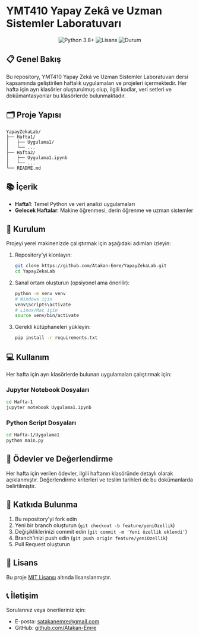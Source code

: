 # YMT410 Yapay Zekâ ve Uzman Sistemler Laboratuvarı

<div align="center">
  <img src="https://img.shields.io/badge/Python-3.8%2B-blue" alt="Python 3.8+">
  <img src="https://img.shields.io/badge/Lisans-MIT-green" alt="Lisans">
  <img src="https://img.shields.io/badge/Durum-Aktif-success" alt="Durum">
</div>

## 📋 Genel Bakış

Bu repository, YMT410 Yapay Zekâ ve Uzman Sistemler Laboratuvarı dersi kapsamında geliştirilen haftalık uygulamaları ve projeleri içermektedir. Her hafta için ayrı klasörler oluşturulmuş olup, ilgili kodlar, veri setleri ve dokümantasyonlar bu klasörlerde bulunmaktadır.

## 🗂️ Proje Yapısı

```
YapayZekaLab/
├── Hafta1/
│   ├── Uygulama1/
│   └── ...
├── Hafta2/
│   ├── Uygulama1.ipynb
│   └── ...
└── README.md
```

## 📚 İçerik

- **Hafta1**: Temel Python ve veri analizi uygulamaları
- **Gelecek Haftalar**: Makine öğrenmesi, derin öğrenme ve uzman sistemler

## 🚀 Kurulum

Projeyi yerel makinenizde çalıştırmak için aşağıdaki adımları izleyin:

1. Repository'yi klonlayın:
   ```bash
   git clone https://github.com/Atakan-Emre/YapayZekaLab.git
   cd YapayZekaLab
   ```

2. Sanal ortam oluşturun (opsiyonel ama önerilir):
   ```bash
   python -m venv venv
   # Windows için
   venv\Scripts\activate
   # Linux/Mac için
   source venv/bin/activate
   ```

3. Gerekli kütüphaneleri yükleyin:
   ```bash
   pip install -r requirements.txt
   ```

## 💻 Kullanım

Her hafta için ayrı klasörlerde bulunan uygulamaları çalıştırmak için:

### Jupyter Notebook Dosyaları

```bash
cd Hafta-1
jupyter notebook Uygulama1.ipynb
```

### Python Script Dosyaları

```bash
cd Hafta-1/Uygulama1
python main.py
```

## 📝 Ödevler ve Değerlendirme

Her hafta için verilen ödevler, ilgili haftanın klasöründe detaylı olarak açıklanmıştır. Değerlendirme kriterleri ve teslim tarihleri de bu dokümanlarda belirtilmiştir.

## 🤝 Katkıda Bulunma

1. Bu repository'yi fork edin
2. Yeni bir branch oluşturun (`git checkout -b feature/yeniOzellik`)
3. Değişikliklerinizi commit edin (`git commit -m 'Yeni özellik eklendi'`)
4. Branch'inizi push edin (`git push origin feature/yeniOzellik`)
5. Pull Request oluşturun

## 📄 Lisans

Bu proje [MIT Lisansı](LICENSE) altında lisanslanmıştır.

## 📞 İletişim

Sorularınız veya önerileriniz için:
- E-posta: satakanemre@gmail.com
- GitHub: [github.com/Atakan-Emre](https://github.com/Atakan-Emre)

